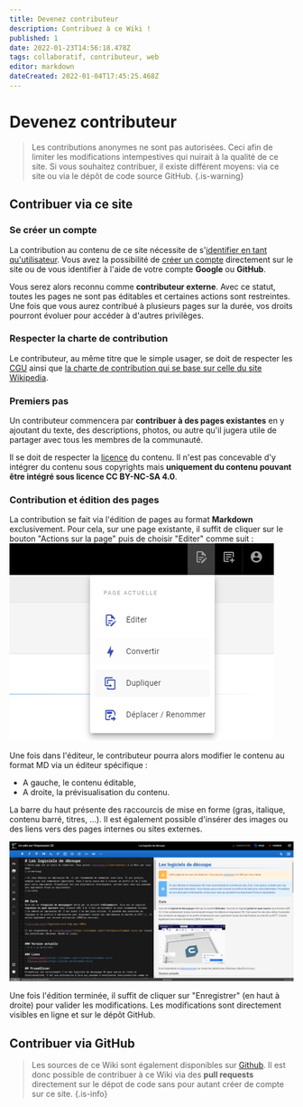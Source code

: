 ```yaml
---
title: Devenez contributeur
description: Contribuez à ce Wiki !
published: 1
date: 2022-01-23T14:56:18.478Z
tags: collaboratif, contributeur, web
editor: markdown
dateCreated: 2022-01-04T17:45:25.468Z
---
```


# Devenez contributeur
> Les contributions anonymes ne sont pas autorisées. Ceci afin de limiter les modifications intempestives qui nuirait à la qualité de ce site. Si vous souhaitez contribuer, il existe différent moyens: via ce site ou via le dépôt de code source GitHub.
{.is-warning}

## Contribuer via ce site
### Se créer un compte
La contribution au contenu de ce site nécessite de s'[identifier en tant qu'utilisateur](http://wiki3d.fr/login). Vous avez la possibilité de [créer un compte](http://wiki3d.fr/register) directement sur le site ou de vous identifier à l'aide de votre compte **Google** ou **GitHub**.

Vous serez alors reconnu comme **contributeur externe**. Avec ce statut, toutes les pages ne sont pas éditables et certaines actions sont restreintes. Une fois que vous aurez contribué à plusieurs pages sur la durée, vos droits pourront évoluer pour accéder à d'autres privilèges.

### Respecter la charte de contribution
Le contributeur, au même titre que le simple usager, se doit de respecter les [CGU](/cgu) ainsi que [la charte de contribution qui se base sur celle du site Wikipedia](https://fr.wikipedia.org/wiki/Wikip%C3%A9dia:Charte#:~:text=de%20l'int%C3%A9gration-,Le%20statut%20de%20la%20contribution,sp%C3%A9cialement%20la%20communaut%C3%A9%20des%20contributeurs.).

### Premiers pas
Un contributeur commencera par **contribuer à des pages existantes** en y ajoutant du texte, des descriptions, photos, ou autre qu'il jugera utile de partager avec tous les membres de la communauté.

Il se doit de respecter la [licence](/licence) du contenu. Il n'est pas concevable d'y intégrer du contenu sous copyrights mais **uniquement du contenu pouvant être intégré sous licence CC BY-NC-SA 4.0**.

### Contribution et édition des pages
La contribution se fait via l'édition de pages au format **Markdown** exclusivement. Pour cela, sur une page existante, il suffit de cliquer sur le bouton "Actions sur la page" puis de choisir "Editer" comme suit :
![contrib_actions_sur_page.png](/assets/contrib_actions_sur_page.png)

Une fois dans l'éditeur, le contributeur pourra alors modifier le contenu au format MD via un éditeur spécifique :
- A gauche, le contenu éditable,
- A droite, la prévisualisation du contenu.

La barre du haut présente des raccourcis de mise en forme (gras, italique, contenu barré, titres, ...).
Il est également possible d'insérer des images ou des liens vers des pages internes ou sites externes.

![contrib_editeur_md.png](/assets/contrib_editeur_md.png)

Une fois l'édition terminée, il suffit de cliquer sur "Enregistrer" (en haut à droite) pour valider les modifications. Les modifications sont directement visibles en ligne et sur le dépôt GitHub.

## Contribuer via GitHub
> Les sources de ce Wiki sont également disponibles sur [Github](https://github.com/impression-3D/wiki). Il est donc possible de contribuer à ce Wiki via des **pull requests** directement sur le dépot de code sans pour autant créer de compte sur ce site.
{.is-info}

